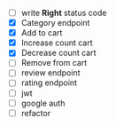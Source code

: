 - [ ] write **Right** status code
- [x] Category endpoint
- [x] Add to cart
- [x] Increase count cart
- [x] Decrease count cart
- [ ] Remove from cart
- [ ] review endpoint
- [ ] rating endpoint
- [ ] jwt
- [ ] google auth
- [ ] refactor
